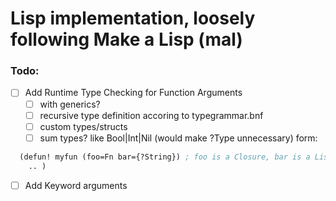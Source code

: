 # Lisp implementation, loosely following Make a Lisp (mal)

### Todo:
- [ ] Add Runtime Type Checking for Function Arguments
  - [ ] with generics?
  - [ ] recursive type definition accoring to typegrammar.bnf
  - [ ] custom types/structs
  - [ ] sum types? like Bool|Int|Nil (would make ?Type unnecessary)
form: 
```lisp
  (defun! myfun (foo=Fn bar={?String}) ; foo is a Closure, bar is a List of Nullable Strings
    .. )
```

- [ ] Add Keyword arguments
